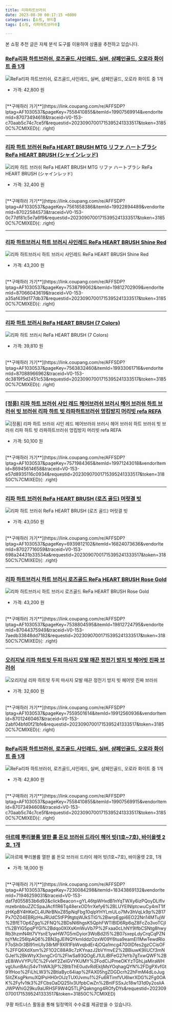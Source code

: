```yaml
---
title: 리파하트브러쉬
date: 2023-08-30 00:17:15 +0800
categories: [쇼핑, 뷰티]
tags: [쇼핑, 리파하트브러쉬]

---
```


본 쇼핑 추천 글은 자체 분석 도구를 이용하여 상품을 추천하고 있습니다.
### [ReFa리파 하트브러쉬, 로즈골드,샤인레드, 실버, 샴페인골드, 오로라 화이트 중 1개](https://link.coupang.com/re/AFFSDP?lptag=AF1030537&pageKey=7558410855&itemId=19907569914&vendorItemId=87073494618&traceid=V0-153-c70aab5c74c7ce5f&requestid=20230907001715395241333517&token=31850C%7CMIXED)
![ReFa리파 하트브러쉬, 로즈골드,샤인레드, 실버, 샴페인골드, 오로라 화이트 중 1개](https://ads-partners.coupang.com/image1/e3XTNsQBtyn0Fnkte0LQhwpdVDIJFIyZIUbROlqaaI2SYJntFfr0INU0DMC2RK5mUrVisNnlmzs2ebDoquU7tZlWtJ76rrLa6NkRPEzMx9pT6fM9sfAPJ-7ogHVlt7soV1qx6GERmLAFVuvSd9yHTj-MILx1K_dcjNasOIM0x0nqGrPJ29k-2Jy-N8Qo3MUEQjIWrTcDb7IYl3AufuYwlYzNSQAnJrV3imrH_rmDvRqkNxL3YavhmZjKjC7zVL-JIbpeiZD5Yk3vxMAhYYGsiH7vtkEYH84B8ZzAhatBxYk=)
- 가격: 42,800 원
<br>
[**구매하러 가기**](https://link.coupang.com/re/AFFSDP?lptag=AF1030537&pageKey=7558410855&itemId=19907569914&vendorItemId=87073494618&traceid=V0-153-c70aab5c74c7ce5f&requestid=20230907001715395241333517&token=31850C%7CMIXED){: .right}
<br>

---

### [리파 하트 브러쉬 ReFa HEART BRUSH MTG リファ ハートブラシ ReFa HEART BRUSH (シャインレッド)](https://link.coupang.com/re/AFFSDP?lptag=AF1030537&pageKey=7561658386&itemId=19922894489&vendorItemId=87022584573&traceid=V0-153-0c77df81c5e7a6f9&requestid=20230907001715395241333517&token=31850C%7CMIXED)
![리파 하트 브러쉬 ReFa HEART BRUSH MTG リファ ハートブラシ ReFa HEART BRUSH (シャインレッド)](https://ads-partners.coupang.com/image1/jwoTIS9TTUOZuXqHj2ga0ILuenWYyLjAWcJs-eBHfeIJUSaQFa8aGdewanUfOUm8k42Fmcnb_K3hY53j7q_EVZhpj7H--1_FNPMOWRqUa5aFoaHpnQNTfus_ZjGrZgSNhiH09EYX3s0KAchkEV3greEXRMCZK1pwk2FGxqrauRwDKmOYpdYF6_cF3nKW186LqBsZG3s3I7bo1Pa0-pgGhit7g0q5P4denHgXgJ2zioJbgWYxBngg5LIM3QZDt9R-FoggXGnwikw3mUSQ_z2qXyt9KuKWNQqHL8pjpQ3yBQ==)
- 가격: 32,400 원
<br>
[**구매하러 가기**](https://link.coupang.com/re/AFFSDP?lptag=AF1030537&pageKey=7561658386&itemId=19922894489&vendorItemId=87022584573&traceid=V0-153-0c77df81c5e7a6f9&requestid=20230907001715395241333517&token=31850C%7CMIXED){: .right}
<br>

---

### [리파 하트브러시 하트 브러시 샤인레드 ReFa HEART BRUSH Shine Red](https://link.coupang.com/re/AFFSDP?lptag=AF1030537&pageKey=7538799062&itemId=19812702909&vendorItemId=87066043619&traceid=V0-153-a35af439d177db37&requestid=20230907001715395241333517&token=31850C%7CMIXED)
![리파 하트브러시 하트 브러시 샤인레드 ReFa HEART BRUSH Shine Red](https://ads-partners.coupang.com/image1/AP6rYCK-mFOSkQo0AJCy8zDRUiM9WMVPtsLeohzADSdSFfpVfKomxB74NaYr67ilebS9thYZj1Q6yNPFBVdYCqR11S8hMi0vMRa9QoTrtJdhNprJWs5-uWIoDm6rGG_JnUELbYpmOCiA_9hSOERUw5c2Pi5hzYrlTxuiqM7wqaTktGLI5n0usVObz1gBzX_JDr1-hJgaJ-0JzuPfa0QzS2MjCg4VI1PafPIUYL_Hrk7xjYpMnalDd_06WqiqcXXtv_GFunUqfeRbPeul6wIGNN97RZ4gB7-gXMOsgdT00A==)
- 가격: 43,200 원
<br>
[**구매하러 가기**](https://link.coupang.com/re/AFFSDP?lptag=AF1030537&pageKey=7538799062&itemId=19812702909&vendorItemId=87066043619&traceid=V0-153-a35af439d177db37&requestid=20230907001715395241333517&token=31850C%7CMIXED){: .right}
<br>

---

### [리파 하트 브러시 ReFa HEART BRUSH (7 Colors)](https://link.coupang.com/re/AFFSDP?lptag=AF1030537&pageKey=7563832460&itemId=19933061716&vendorItemId=87088966962&traceid=V0-153-dc3819f5d2451c53&requestid=20230907001715395241333517&token=31850C%7CMIXED)
![리파 하트 브러시 ReFa HEART BRUSH (7 Colors)](https://ads-partners.coupang.com/image1/FFwrTRVrGEZU-LlLFEWiRB8qHnYq2tYC1Y594pKgxeuAKERAOZTjTUQ2CvnvBkPTcOC0tqQwlCWUrz-GY8lq_x7xXKPr8fpOkjVElsF5d5gI8iTnJr-42V2NyWNaPTGir_s3p14O8vHsQKv8vqgnPlpxGoytL7tP78_NpR69ty-z2jQhJfUlIQHbRPlwNbIdHk56fk-8S-yU-GlEu_uTrE_7J_b5dkkb3zNT0X7nhu5x8pqx2pdYLqC_MfJm3JrgCnDoa7Vzj9_wWjJhkjE2pYrTY7ntNCLG_NKJLUuLb2w=)
- 가격: 39,810 원
<br>
[**구매하러 가기**](https://link.coupang.com/re/AFFSDP?lptag=AF1030537&pageKey=7563832460&itemId=19933061716&vendorItemId=87088966962&traceid=V0-153-dc3819f5d2451c53&requestid=20230907001715395241333517&token=31850C%7CMIXED){: .right}
<br>

---

### [[정품] 리파 하트 브러쉬 샤인 레드 헤어브러쉬 브러시 헤어 브러쉬 하트 브러쉬 빗 브러쉬 리파 하트 빗 라파하트브러쉬 엉킴방지 머리빗 refa REFA](https://link.coupang.com/re/AFFSDP?lptag=AF1030537&pageKey=7571984365&itemId=19971243018&vendorItemId=86945614658&traceid=V0-153-e57d8935116c0934&requestid=20230907001715395241333517&token=31850C%7CMIXED)
![[정품] 리파 하트 브러쉬 샤인 레드 헤어브러쉬 브러시 헤어 브러쉬 하트 브러쉬 빗 브러쉬 리파 하트 빗 라파하트브러쉬 엉킴방지 머리빗 refa REFA](https://ads-partners.coupang.com/image1/FvUwb1xrfxfdFNkNFhGFe2yOqbRStznass9RRmgBu9dSjdz771Gztget_O4eewdh4zRhoISVci7k27LGrVXtuaXs7oefY55pIAZgkjF1OJ0nqu5jmBRedxJj5uVR_BLjP9wTuQ5-7jrODiex5LGZA19HuzFF_N9QtqtSjKOW0JRc4R6QPmLlYzfs4EMhX7GYnBVo1jdCf85c3p72jLnB6H506ubZyKkA7vFQ90FXy_rRvs2piGW7umvtlrPJySUwvePuAWPTD7M_txHntUawLKPYqRHtiwoQl0cuZ6nRaQVP)
- 가격: 50,100 원
<br>
[**구매하러 가기**](https://link.coupang.com/re/AFFSDP?lptag=AF1030537&pageKey=7571984365&itemId=19971243018&vendorItemId=86945614658&traceid=V0-153-e57d8935116c0934&requestid=20230907001715395241333517&token=31850C%7CMIXED){: .right}
<br>

---

### [리파 하트 브러쉬 ReFa HEART BRUSH (로즈 골드) 머릿결 빗](https://link.coupang.com/re/AFFSDP?lptag=AF1030537&pageKey=6939812102&itemId=16824073636&vendorItemId=87027716059&traceid=V0-153-698a24431b33534a&requestid=20230907001715395241333517&token=31850C%7CMIXED)
![리파 하트 브러쉬 ReFa HEART BRUSH (로즈 골드) 머릿결 빗](https://ads-partners.coupang.com/image1/H691-ybWlWDEBnBlH4huH0EV00-HdyCkMElVxti6oYfpbw1d4R4FmvI2YH3u8U6acXP3ghn54m56Gf0I2YUQKj8QQ7tthHE5tChUqKu3Fd4MJ252sjY2OuznFyU8BMIfHpTELrNYKaJIJOaKLRShyHFwQ3rE1wZPAHYyEZBF4vYPdyFL1W_a3SThFn45FhS0c7DBbiqu_fEfxC6ZhUfLV6Ugs2uC4586jYJPawZoezYgI4uXlsXG_c0OssrbdXXIdv6C-PoKOn5NNn6kLb2Sf3jRuBnk5015e_gbCGRKFg==)
- 가격: 43,050 원
<br>
[**구매하러 가기**](https://link.coupang.com/re/AFFSDP?lptag=AF1030537&pageKey=6939812102&itemId=16824073636&vendorItemId=87027716059&traceid=V0-153-698a24431b33534a&requestid=20230907001715395241333517&token=31850C%7CMIXED){: .right}
<br>

---

### [리파 하트브러시 하트 브러시 로즈골드 ReFa HEART BRUSH Rose Gold](https://link.coupang.com/re/AFFSDP?lptag=AF1030537&pageKey=7538804595&itemId=19812724795&vendorItemId=87044375949&traceid=V0-153-7aedb33848dd7182&requestid=20230907001715395241333517&token=31850C%7CMIXED)
![리파 하트브러시 하트 브러시 로즈골드 ReFa HEART BRUSH Rose Gold](https://ads-partners.coupang.com/image1/RHQcHPsg2sg2z-bvRCPo5IO2bj8OiYAtCDKGGcH1ciFQT-Y4jNK6eWbCyhP_0Ju2JmXx5S9pcY_RmCzQsGmiRY-ZhqqQMpRobp0gMRIKWmxk-gKo-cpEUxq6NK4Z13gZveZn0mECmK3Q7VOmsUloIcX5bIX-XNdpaMEqvg7NBnc_-rTcBlp4zxS9ZYSOwQRbBS5XSdSXGNLtC10f-_nC_QJtCrmd8JjEKrsyjyYFh71bbqOFh6KzHX5qerli4ipJochl_egtC9aIH-l7qz1L02KvnGqOEs5NRy91A5RV5J8=)
- 가격: 43,200 원
<br>
[**구매하러 가기**](https://link.coupang.com/re/AFFSDP?lptag=AF1030537&pageKey=7538804595&itemId=19812724795&vendorItemId=87044375949&traceid=V0-153-7aedb33848dd7182&requestid=20230907001715395241333517&token=31850C%7CMIXED){: .right}
<br>

---

### [오리지널 리파 하트빗 두피 마사지 모발 매끈 정전기 방지 빗 헤어빗 진짜 브러쉬](https://link.coupang.com/re/AFFSDP?lptag=AF1030537&pageKey=7559501614&itemId=19912560936&vendorItemId=87012460467&traceid=V0-153-2abf04bfd0f21bfe&requestid=20230907001715395241333517&token=31850C%7CMIXED)
![오리지널 리파 하트빗 두피 마사지 모발 매끈 정전기 방지 빗 헤어빗 진짜 브러쉬](https://ads-partners.coupang.com/image1/p4o43B6EV4qQxsaAp39i85VjullUukEJpAEljUSyhNxebigrjZLPpdMDV4J4m2hR76qxI8VeDIaS_J4EJf2sRkEvfmJCEQse9uLMaoO-QiOgUnk_-DqLmTyKscops5o-_hNBe5aJMy8jKrK4H6U2n1vwXxwUfisZ0UQZXR5V4wGVkID2usVCCiOv8WasBLNx3BkG6Qw8i1GlOjDmonnEjpaC616Yj678PQ_cqAOsRD8KfmpQBk9EnHCQ9zYKes4_43R3iyfC0M5gnUpyAId5N7vzPCFsBQ8PEXsDy_CSxa56)
- 가격: 32,600 원
<br>
[**구매하러 가기**](https://link.coupang.com/re/AFFSDP?lptag=AF1030537&pageKey=7559501614&itemId=19912560936&vendorItemId=87012460467&traceid=V0-153-2abf04bfd0f21bfe&requestid=20230907001715395241333517&token=31850C%7CMIXED){: .right}
<br>

---

### [ReFa리파 하트브러쉬, 로즈골드,샤인레드, 실버, 샴페인골드, 오로라 화이트 중 1개](https://link.coupang.com/re/AFFSDP?lptag=AF1030537&pageKey=7558410855&itemId=19907569915&vendorItemId=87073494608&traceid=V0-153-c70aab5c74c7ce5f&requestid=20230907001715395241333517&token=31850C%7CMIXED)
![ReFa리파 하트브러쉬, 로즈골드,샤인레드, 실버, 샴페인골드, 오로라 화이트 중 1개](https://ads-partners.coupang.com/image1/1zoeIuCSEgnNb-uN18z4-Dq18eqAriznpMa_Cp5m-r4pJ1gtWIIdPx9nn9tGxadO2cjduxMszR7wBOodGkaWjK8lRt5Gt-1_2ic1aL6tfwjMMG2AY9nlH1uqZ_XvJghmNykrlVxwybEjITGrvZDMf6QymU93SQt7rtMbyB9lP0WEw9zsoIJcS84z5TXRSbh9xfDNfeWYJ3Te-wDgvhwuvZc4reN9zyaGtHwWTWFjw9JoW0_sbb23ai-_8pnc6Bm8Aq7g2GVhUqgOfTF5kBmmptDbXden1K_PJHrqkFsfQw==)
- 가격: 42,800 원
<br>
[**구매하러 가기**](https://link.coupang.com/re/AFFSDP?lptag=AF1030537&pageKey=7558410855&itemId=19907569915&vendorItemId=87073494608&traceid=V0-153-c70aab5c74c7ce5f&requestid=20230907001715395241333517&token=31850C%7CMIXED){: .right}
<br>

---

### [아르떼 뿌리볼륨 열판 롤 돈모 브러쉬 드라이 헤어 빗(1호~7호), 바이올렛 2호, 1개](https://link.coupang.com/re/AFFSDP?lptag=AF1030537&pageKey=7230084298&itemId=18343869132&vendorItemId=71946259031&traceid=V0-153-daf7d055853b6d92&clickBeacon=gYL46tpWHxdB1nYqTWXy6izPQoyDLlflvmzebnbbuZZCSpaJAcfl1R6Tq48erxOD1rrXefy6%2BLUYElNIptcwuCy4mT1lfzHKpBY4HKeCL4UNrBNxZ85pNqFbg10qlpYHYLmULo7Mv3hVqLk9p%2B17Px7OZ04EBRjzHsJRUdC5tFP9tgtqWJkSTlG%2BwrpEgpi6EO22Nn14MTujW%2BfETOp6Zgq%2FNQ%2BDsNl6hgsK5QphFWTIBlD6Rp6qZ8FcZo3voTCjIt%2BYlG5pqPYGl%2Bdqo0XIXsKmWuVb7P%2Fxaa0cLhNY9IfbCSNtg8hwyRb3hzmN4tt7VYsnE1ywHW7G5mDyior3WoBd2I5%2B07sxepLdyCrqCqPZNtqYMc256tpAQ6%2BN3gJEINQYkmIddzOzxW09Y6tua9eamEI1MwTewdRloF7oSh0r3BI91mUIy38rMF9XR1FbWvqbdEr4jOQa1mcg47G0lDfes2gzCCisOF%2FFQ6XdXsm%2F1O2C88A9c7zKYnazJ2bVYmvE2%2BBiuwK9liUCf3mNGJel%2BkWtyX3xngCrG%2FlwSa93QOgEJ1ULiBlFeG27eYb7gTxwQWF%2BzE8iWvVYPU1C%2FvIeY2ZeIGVYKUMY%2FodCiJPmeOKYzTGhLjaMiraWHvgUlunBAcj54vThWA3jP%2BtbThE0udvRdEkljMsYOqhagQYN%2FDgPXvfGt91fHoo%2FiLhLW3%2BtIaByc64iap%2FAX05hgZDGDcrh22hFmM4dLoJug5IitZKsgPkmuXQlPsHH0rOlJzTUXUvmu1%2Fu6RTimfVU6lwrXDG%2Fg0OAK%2Fyfv1tk3%2FCbsOaDQ25Iv3UfpbCwZn%2BnIFSSxJc18w131d0y2osIiAJWPWhiG29ku9aURHSF9W4Q5TLjPQakngng4ROfyDYs&requestid=20230907001715395241333517&token=31850C%7CMIXED)
![아르떼 뿌리볼륨 열판 롤 돈모 브러쉬 드라이 헤어 빗(1호~7호), 바이올렛 2호, 1개](https://ads-partners.coupang.com/image1/xKs_pPM2oVB9EI_CxLpTbxWrpUVDkASLu0RnMc-AlzKcEYOshcV6fhXJj8xQ9r429w7JZTH7N0vDUUD_qGNRE_fih1R5WgLyJ4DG1JKRNQTFOnxgWgiDJUCoODr992UtqKSOMDFExUcgUwxjChXQsQTvwLR4lp67gBTR-JxlixKydzIZX1RRENf_EAPhzar2OG2IL_37KsXqVLhag61wmyQx00XJaKrrxPM-lE6AVszrPqUPk29Z5hec0bxtyzOZws5GSOXR74Yomx6nTpQWtan12tNhsbwSYd61b7GAR7hOHPKW_A==)
- 가격: 18,000 원
<br>
[**구매하러 가기**](https://link.coupang.com/re/AFFSDP?lptag=AF1030537&pageKey=7230084298&itemId=18343869132&vendorItemId=71946259031&traceid=V0-153-daf7d055853b6d92&clickBeacon=gYL46tpWHxdB1nYqTWXy6izPQoyDLlflvmzebnbbuZZCSpaJAcfl1R6Tq48erxOD1rrXefy6%2BLUYElNIptcwuCy4mT1lfzHKpBY4HKeCL4UNrBNxZ85pNqFbg10qlpYHYLmULo7Mv3hVqLk9p%2B17Px7OZ04EBRjzHsJRUdC5tFP9tgtqWJkSTlG%2BwrpEgpi6EO22Nn14MTujW%2BfETOp6Zgq%2FNQ%2BDsNl6hgsK5QphFWTIBlD6Rp6qZ8FcZo3voTCjIt%2BYlG5pqPYGl%2Bdqo0XIXsKmWuVb7P%2Fxaa0cLhNY9IfbCSNtg8hwyRb3hzmN4tt7VYsnE1ywHW7G5mDyior3WoBd2I5%2B07sxepLdyCrqCqPZNtqYMc256tpAQ6%2BN3gJEINQYkmIddzOzxW09Y6tua9eamEI1MwTewdRloF7oSh0r3BI91mUIy38rMF9XR1FbWvqbdEr4jOQa1mcg47G0lDfes2gzCCisOF%2FFQ6XdXsm%2F1O2C88A9c7zKYnazJ2bVYmvE2%2BBiuwK9liUCf3mNGJel%2BkWtyX3xngCrG%2FlwSa93QOgEJ1ULiBlFeG27eYb7gTxwQWF%2BzE8iWvVYPU1C%2FvIeY2ZeIGVYKUMY%2FodCiJPmeOKYzTGhLjaMiraWHvgUlunBAcj54vThWA3jP%2BtbThE0udvRdEkljMsYOqhagQYN%2FDgPXvfGt91fHoo%2FiLhLW3%2BtIaByc64iap%2FAX05hgZDGDcrh22hFmM4dLoJug5IitZKsgPkmuXQlPsHH0rOlJzTUXUvmu1%2Fu6RTimfVU6lwrXDG%2Fg0OAK%2Fyfv1tk3%2FCbsOaDQ25Iv3UfpbCwZn%2BnIFSSxJc18w131d0y2osIiAJWPWhiG29ku9aURHSF9W4Q5TLjPQakngng4ROfyDYs&requestid=20230907001715395241333517&token=31850C%7CMIXED)


쿠팡 파트너스 활동을 통해 일정액의 수수료를 제공받을 수 있습니다.
